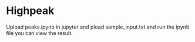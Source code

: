 # Highpeak
Upload peaks.ipynb in jupyter and pload sample_input.txt and run the ipynb file you can view the result.

